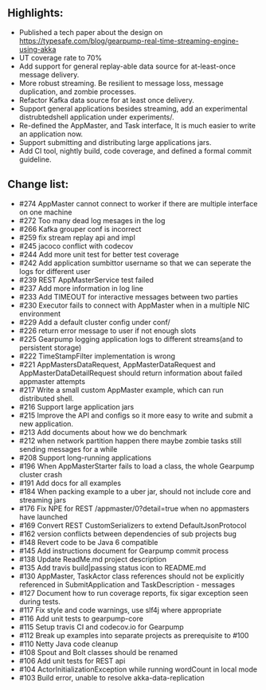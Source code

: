 Highlights:
-----------------
 - Published a tech paper about the design on https://typesafe.com/blog/gearpump-real-time-streaming-engine-using-akka
 - UT coverage rate to 70%
 - Add support for general replay-able data source for at-least-once message delivery. 
 - More robust streaming. Be resilient to message loss, message duplication, and zombie processes. 
 - Refactor Kafka data source for at least once delivery.
 - Support general applications besides streaming, add an experimental distrubtedshell application under experiments/.
 - Re-defined the AppMaster, and Task interface, It is much easier to write an application now.
 - Support submitting and distributing large applications jars.
 - Add CI tool, nightly build, code coverage, and defined a formal commit guideline.

Change list:
-------------------
 - #274 AppMaster cannot connect to worker if there are multiple interface on one machine 
 - #272 Too many dead log mesages in the log
 - #266 Kafka grouper conf is incorrect 
 - #259 fix stream replay api and impl
 - #245 jacoco conflict with codecov
 - #244 Add more unit test for better test coverage
 - #242 Add application sumbittor username so that we can seperate the logs for different user
 - #239 REST AppMasterService test failed
 - #237 Add more information in log line
 - #233 Add TIMEOUT for interactive messages between two parties
 - #230 Executor fails to connect with AppMaster when in a multiple NIC environment
 - #229  Add a default cluster config under conf/
 - #226 return error message to user if not enough slots
 - #225 Gearpump logging application logs to different streams(and to persistent storage)
 - #222 TimeStampFilter implementation is wrong
 - #221 AppMastersDataRequest, AppMasterDataRequest and AppMasterDataDetailRequest should return information about failed appmaster attempts
 - #217 Write a small custom AppMaster example, which can run distributed shell.
 - #216 Support large application jars
 - #215 Improve the API and configs so it more easy to write and submit a new application.
 - #213 Add documents about how we do benchmark
 - #212 when network partition happen there maybe zombie tasks still sending messages for a while
 - #208 Support long-running applications
 - #196 When AppMasterStarter fails to load a class, the whole Gearpump cluster crash
 - #191 Add docs for all examples
 - #184 When packing example to a uber jar, should not include core and streaming jars
 - #176  Fix NPE for REST /appmaster/0?detail=true when no appmasters have launched
 - #169 Convert REST CustomSerializers to extend DefaultJsonProtocol
 - #162 version conflicts between dependencies of sub projects  bug
 - #148 Revert code to be Java 6 compatible
 - #145 Add instructions document for Gearpump commit process
 - #138 Update ReadMe.md project description
 - #135 Add travis build|passing status icon to README.md
 - #130 AppMaster, TaskActor class references should not be explicitly referenced in SubmitApplication and TaskDescription  - messages
 - #127 Document how to run coverage reports, fix sigar exception seen during tests.
 - #117 Fix style and code warnings, use slf4j where appropriate  
 - #116 Add unit tests to gearpump-core
 - #115 Setup travis CI and codecov.io for Gearpump
 - #112 Break up examples into separate projects as prerequisite to #100
 - #110 Netty Java code cleanup
 - #108 Spout and Bolt classes should be renamed
 - #106 Add unit tests for REST api  
 - #104 ActorInitializationException while running wordCount in local mode
 - #103 Build error, unable to resolve akka-data-replication

